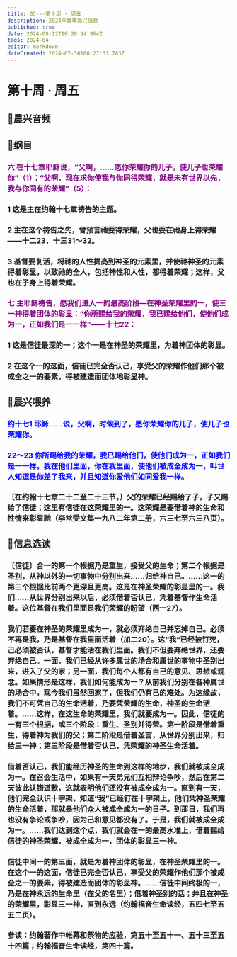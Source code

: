 ```yaml
---
title: 05---第十周 · 周五
description: 2024年夏季晨兴信息
published: true
date: 2024-08-12T10:20:24.964Z
tags: 2024-04
editor: markdown
dateCreated: 2024-07-30T06:27:31.783Z
---
```


# 第十周 · 周五
## 🎵晨兴音频

## 📖纲目

### <font color=purple>六    在十七章耶稣说，“父啊，……愿你荣耀你的儿子，使儿子也荣耀你”（1）；“父啊，现在求你使我与你同得荣耀，就是未有世界以先，我与你同有的荣耀”（5）：</font>

### 1    这是主在约翰十七章祷告的主题。

### 2    主在这个祷告之先，曾预言祂要得荣耀，父也要在祂身上得荣耀——十二23，十三31～32。

### 3    基督要复活，将祂的人性提高到神圣的元素里，并使祂神圣的元素得着彰显，以致祂的全人，包括神性和人性，都得着荣耀；这样，父也在子身上得着荣耀。

### <font color=purple>七    主耶稣祷告，愿我们进入一的最高阶段—在神圣荣耀里的一，使三一神得着团体的彰显：“你所赐给我的荣耀，我已赐给他们，使他们成为一，正如我们是一一样”——十七22：</font>

### 1    这是信徒最深的一；这个一是在神圣的荣耀里，为着神团体的彰显。

### 2    在这个一的这面，信徒已完全否认己，享受父的荣耀作他们那个被成全之一的要素，得被建造而团体地彰显神。

## 📖晨兴喂养

### <font color=blue>约十七1    耶稣……说，父啊，时候到了，愿你荣耀你的儿子，使儿子也荣耀你。</font>

### <font color=blue>22～23    你所赐给我的荣耀，我已赐给他们，使他们成为一，正如我们是一一样。我在他们里面，你在我里面，使他们被成全成为一，叫世人知道是你差了我来，并且知道你爱他们如同爱我一样。</font>

### 〔在约翰十七章二十二至二十三节，〕父的荣耀已经赐给了子，子又赐给了信徒；这里有信徒在这荣耀里的一。这荣耀是要借着神的生命和性情来彰显祂（李常受文集一九八二年第二册，六三七至六三八页）。

## 📖信息选读

### 〔信徒〕合一的第一个根据乃是重生，接受父的生命；第二个根据是圣别，从神以外的一切事物中分别出来……归给神自己。……这一的第三个根据比前两个更深且更高。这是在神圣荣耀的彰显里的一。我们……从世界分别出来以后，必须借着否认己，凭着基督作生命活着。这位基督在我们里面是我们荣耀的盼望（西一27）。

### 我们若要在神圣的荣耀里成为一，就必须弃绝自己并忘掉自己。必须不再是我，乃是基督在我里面活着（加二20）。这“我”已经被钉死，己必须被否认，基督才能活在我们里面。我们不但要弃绝世界，还要弃绝自己。一面，我们已经从许多属世的场合和属世的事物中圣别出来，进入了父的家；另一面，我们每个人都有自己的意见、思想或观念。如果情形是这样，我们如何能成为一？从前我们分别在各种属世的场合中，现今我们虽然回家了，但我们仍有己的难处。为这缘故，我们不可凭自己的生命活着，乃要凭荣耀的生命，神圣的生命活着。……这样，在这生命的荣耀里，我们就要成为一。因此，信徒的一有三个根据，或三个阶段：重生、圣别并得荣。第一阶段是借着重生，得着神为我们的父；第二阶段是借着圣言，从世界分别出来，归给三一神；第三阶段是借着否认己，凭荣耀的神圣生命活着。

### 借着否认己，我们能经历神圣的生命到这样的地步，我们就被成全成为一。在召会生活中，如果有一天弟兄们互相辩论争吵，然后在第二天彼此认错道歉，这就表明他们还没有被成全成为一。直到有一天，他们完全认识十字架，知道“我”已经钉在十字架上，他们凭神圣荣耀的生命活着，那就是他们众人被成全成为一的日子。到那日，我们再也没有争论或争吵，因为己和意见都没有了。于是，我们就被成全成为一。……我们达到这个点，我们就会在一的最高水准上，借着赐给信徒的神圣荣耀，被成全成为一，团体的彰显三一神。

### 信徒中间一的第三面，就是为着神团体的彰显，在神圣荣耀里的一。在这个一的这面，信徒已完全否认己，享受父的荣耀作他们那个被成全之一的要素，得被建造而团体的彰显神。……信徒中间终极的一，乃是在神永远的生命里（在父的名里）；借着神圣别的话；并且在神圣的荣耀里，彰显三一神，直到永远（约翰福音生命读经，五四七至五五二页）。

### 参读：约翰著作中帐幕和祭物的应验，第五十至五十一、五十三至五十四篇；约翰福音生命读经，第四十篇。

<!-- Google tag (gtag.js) -->
<script async src="https://www.googletagmanager.com/gtag/js?id=G-1P8709Z16T"></script>
<script>
  window.dataLayer = window.dataLayer || [];
  function gtag(){dataLayer.push(arguments);}
  gtag('js', new Date());

  gtag('config', 'G-1P8709Z16T');
</script>
